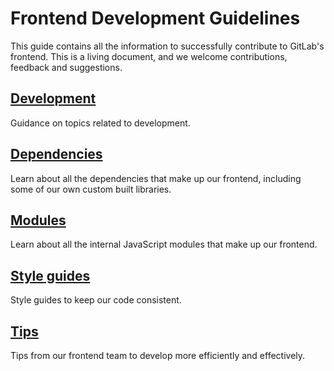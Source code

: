 # Frontend Development Guidelines

This guide contains all the information to successfully contribute to GitLab's frontend.
This is a living document, and we welcome contributions, feedback and suggestions.

## [Development](development/index.md)

Guidance on topics related to development.

## [Dependencies](dependencies.md)

Learn about all the dependencies that make up our frontend, including some of our own custom built libraries.

## [Modules](modules/index.md)

Learn about all the internal JavaScript modules that make up our frontend.

## [Style guides](style/index.md)

Style guides to keep our code consistent.


## [Tips](tips.md)

Tips from our frontend team to develop more efficiently and effectively.
